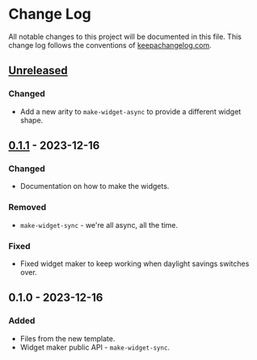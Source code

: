 # Change Log
All notable changes to this project will be documented in this file. This change log follows the conventions of [keepachangelog.com](http://keepachangelog.com/).

## [Unreleased]
### Changed
- Add a new arity to `make-widget-async` to provide a different widget shape.

## [0.1.1] - 2023-12-16
### Changed
- Documentation on how to make the widgets.

### Removed
- `make-widget-sync` - we're all async, all the time.

### Fixed
- Fixed widget maker to keep working when daylight savings switches over.

## 0.1.0 - 2023-12-16
### Added
- Files from the new template.
- Widget maker public API - `make-widget-sync`.

[Unreleased]: https://github.com/dls/day04/compare/0.1.1...HEAD
[0.1.1]: https://github.com/dls/day04/compare/0.1.0...0.1.1
